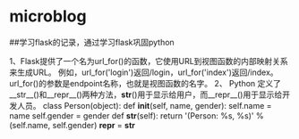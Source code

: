 # microblog
##学习flask的记录，通过学习flask巩固python

1、Flask提供了一个名为url_for()的函数，它使用URL到视图函数的内部映射关系来生成URL。 例如，url_for('login')返回/login，url_for('index')返回/index。url_for()的参数是endpoint名称，也就是视图函数的名字。
2、 Python 定义了__str__()和__repr__()两种方法，__str__()用于显示给用户，而__repr__()用于显示给开发人员。
    class Person(object):
    def __init__(self, name, gender):
        self.name = name
        self.gender = gender
    def __str__(self):
        return '(Person: %s, %s)' % (self.name, self.gender)
    __repr__ = __str__